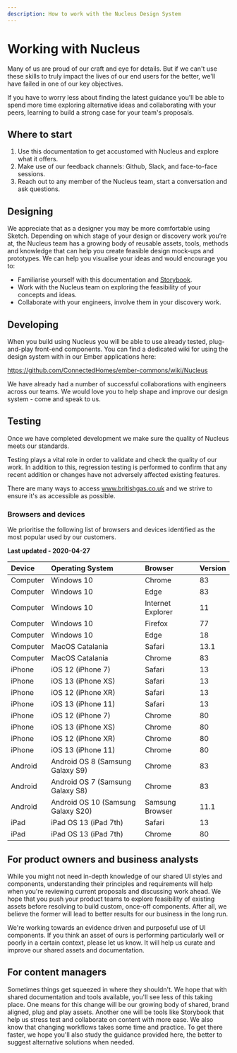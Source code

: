 ```yaml
---
description: How to work with the Nucleus Design System
---
```


# Working with Nucleus

Many of us are proud of our craft and eye for details. But if we can't use these skills to truly impact the lives of our end users for the better, we'll have failed in one of our key objectives.  

If you have to worry less about finding the latest guidance you'll be able to spend more time exploring alternative ideas and collaborating with your peers, learning to build a strong case for your team's proposals.

## Where to start

1. Use this documentation to get accustomed with Nucleus and explore what it offers.
2. Make use of our feedback channels: Github, Slack, and face-to-face sessions.
3. Reach out to any member of the Nucleus team, start a conversation and ask questions.

## Designing

We appreciate that as a designer you may be more comfortable using Sketch. Depending on which stage of your design or discovery work you’re at, the Nucleus team has a growing body of reusable assets, tools, methods and knowledge that can help you create feasible design mock-ups and prototypes. We can help you visualise your ideas and would encourage you to:

* Familiarise yourself with this documentation and [Storybook](https://library.britishgas.design/).
* Work with the Nucleus team on exploring the feasibility of your concepts and ideas.
* Collaborate with your engineers, involve them in your discovery work.

## Developing

When you build using Nucleus you will be able to use already tested, plug-and-play front-end components. You can find a dedicated wiki for using the design system with in our Ember applications here:

https://github.com/ConnectedHomes/ember-commons/wiki/Nucleus

We have already had a number of successful collaborations with engineers across our teams. We would love you to help shape and improve our design system - come and speak to us.

## Testing

Once we have completed development we make sure the quality of Nucleus meets our standards.

Testing plays a vital role in order to validate and check the quality of our work. In addition to this, regression testing is performed to confirm that any recent addition or changes have not adversely affected existing features.

There are many ways to access www.britishgas.co.uk and we strive to ensure it's as accessible as possible.

### Browsers and devices

We prioritise the following list of browsers and devices identified as the most popular used by our customers.

**Last updated - 2020-04-27**

| Device | Operating System | Browser | Version |
| :--- | :--- | :--- | :--- |
| Computer | Windows 10 | Chrome | 83 |
| Computer | Windows 10 | Edge | 83 |
| Computer | Windows 10 | Internet Explorer | 11 |
| Computer | Windows 10 | Firefox | 77 |
| Computer | Windows 10 | Edge | 18 |
| Computer | MacOS Catalania | Safari | 13.1 |
| Computer | MacOS Catalania | Chrome | 83 |
| iPhone | iOS 12 (iPhone 7) | Safari |13 |
| iPhone | iOS 13 (iPhone XS) | Safari | 13 |
| iPhone | iOS 12 (iPhone XR) | Safari | 13 |
| iPhone | iOS 13 (iPhone 11) | Safari | 13 |
| iPhone | iOS 12 (iPhone 7) | Chrome | 80 |
| iPhone | iOS 13 (iPhone XS) | Chrome | 80 |
| iPhone | iOS 12 (iPhone XR) | Chrome | 80 |
| iPhone | iOS 13 (iPhone 11) | Chrome | 80 |
| Android | Android OS 8 (Samsung Galaxy S9) | Chrome | 83 |
| Android | Android OS 7 (Samsung Galaxy S8) | Chrome | 83 |
| Android | Android OS 10 (Samsung Galaxy S20) | Samsung Browser | 11.1 |
| iPad | iPad OS 13 (iPad 7th) | Safari | 13 |
| iPad | iPad OS 13 (iPad 7th) | Chrome | 80 |

## For product owners and business analysts

While you might not need in-depth knowledge of our shared UI styles and components, understanding their principles and requirements will help when you're reviewing current proposals and discussing work ahead. We hope that you push your product teams to explore feasibility of existing assets before resolving to build custom, once-off components. After all, we believe the former will lead to better results for our business in the long run.

We're working towards an evidence driven and purposeful use of UI components. If you think an asset of ours is performing particularly well or poorly in a certain context, please let us know. It will help us curate and improve our shared assets and documentation.

## For content managers

Sometimes things get squeezed in where they shouldn't. We hope that with shared documentation and tools available, you'll see less of this taking place. One means for this change will be our growing body of shared, brand aligned, plug and play assets. Another one will be tools like Storybook that help us stress test and collaborate on content with more ease. We also know that changing workflows takes some time and practice. To get there faster, we hope you'll also study the guidance provided here, the better to suggest alternative solutions when needed.
